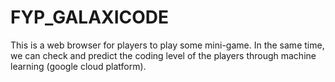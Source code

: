 # FYP_GALAXICODE
This is a web browser for players to play some mini-game. In the same time, we can check and predict the coding level of the players through machine learning (google cloud platform).
